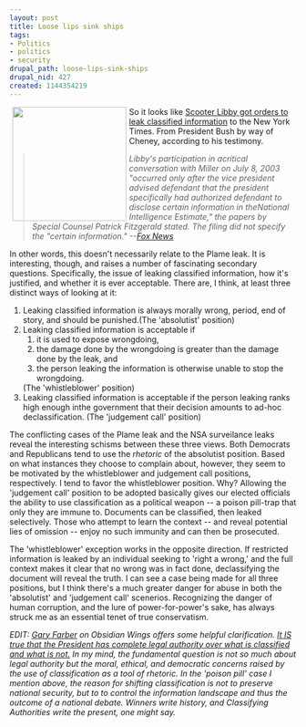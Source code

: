 ```yaml
--- 
layout: post
title: Loose lips sink ships
tags: 
- Politics
- politics
- security
drupal_path: loose-lips-sink-ships
drupal_nid: 427
created: 1144354219
---
```

<a href="http://www.ohiohistory.org/etcetera/exhibits/kilroy/posters/someonetalked.html"><img src="http://www.ohiohistory.org/etcetera/exhibits/kilroy/posters/images/someon~1.jpg" align=left hspace=5 width=200></a> So it looks like <a href="http://www.thesmokinggun.com/archive/0406061libby1.html">Scooter Libby got orders to leak classified information</a> to the New York Times. From President Bush by way of Cheney, according to his testimony.

<blockquote><i>Libby's participation in acritical conversation with Miller on July 8, 2003 "occurred only after the vice president advised defendant that the president specifically had authorized defendant to disclose certain information in theNational Intelligence Estimate," the papers by Special Counsel Patrick Fitzgerald stated. The filing did not specify the "certain information." --<a href="http://www.foxnews.com/story/0,2933,190843,00.html">Fox News</a></i></blockquote>

In other words, this doesn't necessarily relate to the Plame leak. It is interesting, though, and raises a number of fascinating secondary questions. Specifically, the issue of leaking classified information, how it's justified, and whether it is ever acceptable. There are, I think, at least three distinct ways of looking at it:

<ol><li> Leaking classified information is always morally wrong, period, end of story, and should be punished.(The 'absolutist' position)</li>

<li>Leaking classified information is acceptable if <ol><li>it is used to expose wrongdoing,</li>

<li>the damage done by the wrongdoing is greater than the damage done by the leak, and</li>

<li>the person leaking the information is otherwise unable to stop the wrongdoing.</li></ol>(The 'whistleblower' position)</li>

<li> Leaking classified information is acceptable if the person leaking ranks high enough inthe government that their decision amounts to ad-hoc declassification. (The 'judgement call' position)</li></ol>

The conflicting cases of the Plame leak and the NSA surveilance leaks reveal the interesting schisms between these three views. Both Democrats and Republicans tend to use the <i>rhetoric</i> of the absolutist position. Based on what instances they choose to complain about, however, they seem to be motivated by the whistleblower and judgement call positions, respectively. I tend to favor the whistleblower position. Why? Allowing the 'judgement call' position to be adopted basically gives our elected officials the ability to use classification as a political weapon -- a poison pill-trap that only they are immune to. Documents can be classified, then leaked selectively. Those who attempt to learn the context -- and reveal potential lies of omission -- enjoy no such immunity and can then be prosecuted.



The 'whistleblower' exception works in the opposite direction. If restricted information is leaked by an individual seeking to 'right a wrong,' and the full context makes it clear that no wrong was in fact done, declassifying the document will reveal the truth. I can see a case being made for all three positions, but I think there's a much greater danger for abuse in both the 'absolutist' and 'judgement call' scenerios. Recognizing the danger of human corruption, and the lure of power-for-power's sake, has always struck me as an essential tenet of true conservatism.



<i>EDIT: <a href="http://amygdalagf.blogspot.com/">Gary Farber</a> on Obsidian Wings offers some helpful clarification. <a href="http://www.dss.mil/seclib/eo12958.htm">It IS true that the President has complete legal authority over what is classified and what is not.</a> In my mind, the fundamental question is not so much about legal authority but the moral, ethical, and democratic concerns raised by the use of classification as a tool of rhetoric. In the 'poison pill' case I mention above, the reason for shifting classification is not to preserve national security, but to to control the information landscape and thus the outcome of a national debate. Winners write history, and Classifying Authorities write the present, one might say.</i>
